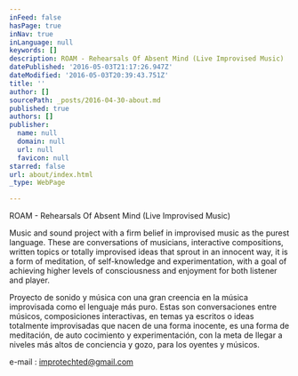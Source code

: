 ```yaml
---
inFeed: false
hasPage: true
inNav: true
inLanguage: null
keywords: []
description: ROAM - Rehearsals Of Absent Mind (Live Improvised Music)
datePublished: '2016-05-03T21:17:26.947Z'
dateModified: '2016-05-03T20:39:43.751Z'
title: ''
author: []
sourcePath: _posts/2016-04-30-about.md
published: true
authors: []
publisher:
  name: null
  domain: null
  url: null
  favicon: null
starred: false
url: about/index.html
_type: WebPage

---
```

ROAM - Rehearsals Of Absent Mind (Live Improvised Music)

Music and sound project with a firm belief in improvised music as the purest language. These are conversations of musicians, interactive compositions, written topics or totally improvised ideas that sprout in an innocent way, it is a form of meditation, of self-knowledge and experimentation, with a goal of achieving higher levels of consciousness and enjoyment for both listener and player.

Proyecto de sonido y música con una gran creencia en la música improvisada como el lenguaje más puro. Estas son conversaciones entre músicos, composiciones interactivas, en temas ya escritos o ideas totalmente improvisadas que nacen de una forma inocente, es una forma de meditación, de auto cocimiento y experimentación, con la meta de llegar a niveles más altos de conciencia y gozo, para los oyentes y músicos.

e-mail : improtechted@gmail.com